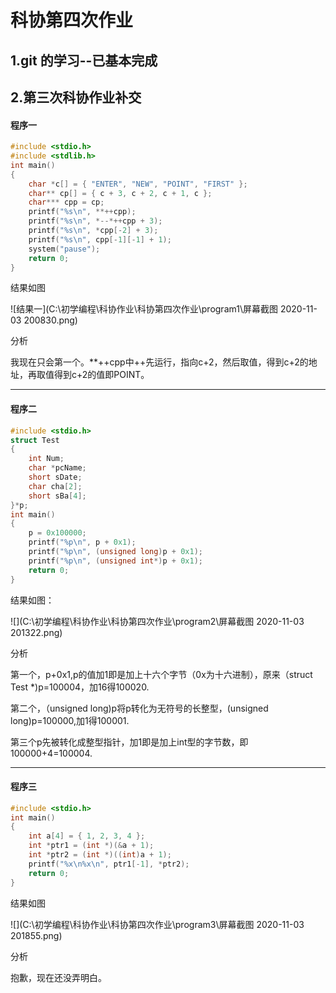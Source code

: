 # 科协第四次作业

## 1.git 的学习--已基本完成

## 2.第三次科协作业补交

#### 程序一

```c
#include <stdio.h>
#include <stdlib.h>
int main()
{
	char *c[] = { "ENTER", "NEW", "POINT", "FIRST" };
	char** cp[] = { c + 3, c + 2, c + 1, c };
	char*** cpp = cp;
	printf("%s\n", **++cpp);
	printf("%s\n", *--*++cpp + 3);
	printf("%s\n", *cpp[-2] + 3);
	printf("%s\n", cpp[-1][-1] + 1);
	system("pause");
	return 0;
}
```

结果如图

![结果一](C:\初学编程\科协作业\科协第四次作业\program1\屏幕截图 2020-11-03 200830.png)

分析

我现在只会第一个。**++cpp中++先运行，指向c+2，然后取值，得到c+2的地址，再取值得到c+2的值即POINT。



-------------

#### 程序二

```c
#include <stdio.h>
struct Test
{
	int Num;
	char *pcName;
	short sDate;
	char cha[2];
	short sBa[4];
}*p;
int main()
{
	p = 0x100000;
	printf("%p\n", p + 0x1);
	printf("%p\n", (unsigned long)p + 0x1);
	printf("%p\n", (unsigned int*)p + 0x1);
	return 0;
}
```

结果如图：

![](C:\初学编程\科协作业\科协第四次作业\program2\屏幕截图 2020-11-03 201322.png)

分析

第一个，p+0x1,p的值加1即是加上十六个字节（0x为十六进制），原来（struct Test *)p=100004，加16得100020.

第二个，（unsigned long)p将p转化为无符号的长整型，(unsigned long)p=100000,加1得100001.

第三个p先被转化成整型指针，加1即是加上int型的字节数，即100000+4=100004.

----------

#### 程序三

```c
#include <stdio.h>
int main()
{
	int a[4] = { 1, 2, 3, 4 };
	int *ptr1 = (int *)(&a + 1);
	int *ptr2 = (int *)((int)a + 1);
	printf("%x\n%x\n", ptr1[-1], *ptr2);
	return 0;
}
```

结果如图

![](C:\初学编程\科协作业\科协第四次作业\program3\屏幕截图 2020-11-03 201855.png)

分析

抱歉，现在还没弄明白。